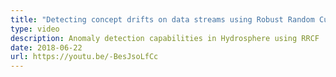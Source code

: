 ```yaml
---
title: "Detecting concept drifts on data streams using Robust Random Cut Forest"
type: video
description: Anomaly detection capabilities in Hydrosphere using RRCF
date: 2018-06-22
url: https://youtu.be/-BesJsoLfCc
---
```

